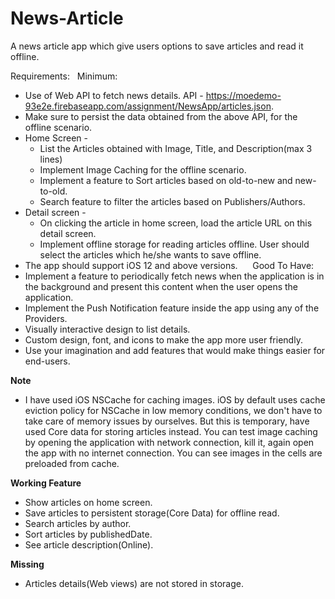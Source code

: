 # News-Article
A news article app which give users options to save articles and read it offline.

Requirements:
  Minimum:
* Use of Web API to fetch news details. API - https://moedemo-93e2e.firebaseapp.com/assignment/NewsApp/articles.json.
* Make sure to persist the data obtained from the above API, for the offline scenario.
* Home Screen -
    * List the Articles obtained with Image, Title, and Description(max 3 lines)
    * Implement Image Caching for the offline scenario.
    * Implement a feature to Sort articles based on old-to-new and new-to-old.
    * Search feature to filter the articles based on Publishers/Authors.
* Detail screen -
    * On clicking the article in home screen, load the article URL on this detail screen.
    * Implement offline storage for reading articles offline. User should select the articles which he/she wants to save offline.
* The app should support iOS 12 and above versions.  
  
  Good To Have:
* Implement a feature to periodically fetch news when the application is in the background and present this content when the user opens the application.
* Implement the Push Notification feature inside the app using any of the Providers.
* Visually interactive design to list details.
* Custom design, font, and icons to make the app more user friendly.
* Use your imagination and add features that would make things easier for end-users.



**Note**
* I have used iOS NSCache for caching images. iOS by default uses cache eviction policy for NSCache in low memory conditions, we don't have to take care of memory issues by ourselves. But this is temporary, have used Core data for storing articles instead. You can test image caching by opening the application with network connection, kill it, again open the app with no internet connection. You can see images in the cells are preloaded from cache.

**Working Feature**
* Show articles on home screen.
* Save articles to persistent storage(Core Data) for offline read.
* Search articles by author.
* Sort articles by publishedDate.
* See article description(Online).

**Missing**
* Articles details(Web views) are not stored in storage.
